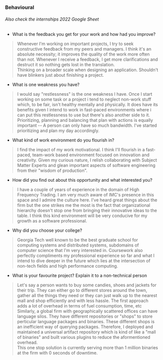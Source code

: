 ### Behavioural

###### Also check the internships 2022 Google Sheet

* What is the feedback you get for your work and how had you improve?
> Whenever I'm working on important projects, I try to seek constructive feedback from my peers and managers. I think it's an absolute necessity; it improves the quality of the work more often than not. Whenever I receive a feedback, I get more clarifications and destruct it so nothing gets lost in the translation. <br />
> Thinking on a broader scale when designing an application. Shouldn't have blinkers just about finishing a project.
* What is one weakness you have?
> I would say "restlessness" is the one weakness I have. Once I start working on some task or a project i tend to neglect non-work stuff which, to be fair, isn't healthy mentally and physically. It does have its benefits given I intend to work in fast-paced environments where i can put this restlessness to use but there's also another side to it. Prioritizing, planning and balancing that plan with actions is equally important -- A person can only have so much bandwidth. I've started prioritizing and plan my day accordingly.
* What kind of work environment do you flourish in?
> I find the impact of my work motivational. I think I'll flourish in a fast-paced, team-work based environment focused on innovation and creativity. Given my curious nature, I relish collaborating with Subject Matter Experts and glean important aspects of software engineering from their "wisdom of production".
* How did you find out about this opportunity and what interested you?
> I have a couple of years of experience in the domain of High Frequency Trading. I am very much aware of IMC's presence in this space and I admire the culture here.
> I've heard great things about the firm but the one strikes me the most is the fact that organizational hierarchy doesn't stop one from bringing their innovative ideas to the table. I think this kind environment will be very conducive for my growth as a software professional.
* Why did you choose your college?
> Georgia Tech well known to be the best graduate school for computing systems and distributed systems, subdomains of computer science that I'm very interested in. Coursework also perfectly compliments my professional experience so far and what I intend to dive deeper in the future which lies at the intersection of non-tech fields and high performance computing.
* What is your favourite project? Explain it to a non-technical person
> Let's say a person wants to buy some candies, shoes and jackets for their trip. They can either go to different stores around the town, gather all the things they need or they can just walk up to the nearest mall and shop efficiently and with less hassle. The first approach adds a lot of overhead in terms of fuel consumption, time, etc <br />
> Similarly, a global firm with geographically scattered offices can have language silos. They have different repositories or "shops" to store perticular language packages and binaries. These different shops is an inefficient way of querying packages. Therefore, I deployed and maintained a universal artifact repository which is kind of like a "mall of binaries" and built various plugins to reduce the aformentioned overhead. <br />
> This one stop solution is currently serving more than 1 million binaries at the firm with 0 seconds of downtime.

